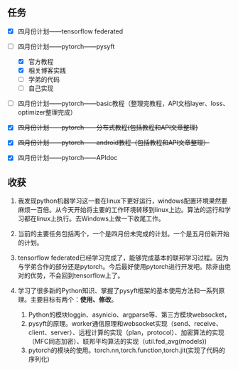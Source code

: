 ## 任务

- [x] 四月份计划——tensorflow federated
- [ ] 四月份计划——pytorch——pysyft
  - [x] 官方教程
  - [x] 相关博客实践
  - [ ] 学弟的代码
  - [ ] 自己实现
- [ ] 四月份计划——pytorch——basic教程（整理完教程，API文档layer、loss、optimizer整理完成）
- [x] ~~四月份计划——pytorch——分布式教程(包括教程和API文章整理)~~
- [x] ~~四月份计划——pytorch——android教程（包括教程和API文章整理）~~
- [x] 四月份计划——pytorch——APIdoc



## 收获

1. 我发现python机器学习这一套在linux下更好运行，windows配置环境果然要麻烦一百倍。从今天开始将主要的工作环境转移到linux上边。算法的运行和学习都在linux上执行。去Windows上做一下收尾工作。
2. 当前的主要任务包括两个，一个是四月份未完成的计划。一个是五月份新开始的计划。
3. tensorflow federated已经学习完成了，能够完成基本的联邦学习过程。因为与学弟合作的部分还是pytorch。今后最好使用pytorch进行开发吧。除非由绝对的优势，不会回到tensorflow上了。

4. 学习了很多新的Python知识、掌握了pysyft框架的基本使用方法和一系列原理。主要目标有两个：**使用、修改**。
   1. Python的模块loggin、asynicio、argparse等、第三方模块websocket，
   2. pysyft的原理。worker通信原理和websocket实现（send、receive、client、server）、远程计算的实现（plan，protocol）、加密算法的实现（MFC同态加密）、联邦平均算法的实现（util.fed_avg(models))
   3. pytorch的模块的使用。torch.nn,torch.function,torch.jit(实现了代码的序列化)
  